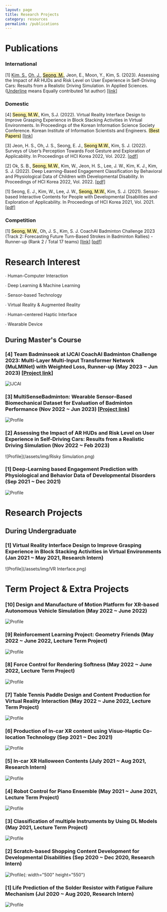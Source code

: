 ```yaml
---
layout: page
title: Research Projects
category: resources
permalink: /publications
---
```


# Publications

### International

[1] <u>Kim, S.</u>, <u>Oh, J.</u>, <mark style='background-color: #fff5b1'><u>Seong, M.</u></mark>, Jeon, E., Moon, Y., Kim, S. (2023). Assessing the Impact of AR HUDs and Risk Level on User Experience in Self-Driving Cars: Results from a Realistic Driving Simulation. In Applied Sciences. (<u>Underline</u> means Equally contributed 1st author) [[link]](https://www.mdpi.com/2076-3417/13/8/4952)


### Domestic

[4] <mark style='background-color: #fff5b1'>Seong, M.W.</mark>, Kim, S.J. (2022). Virtual Reality Interface Design to Improve Grasping Experience in Block Stacking Activities in Virtual Environments. In Proceedings of the Korean Information Science Society Conference. Korean Institute of Information Scientists and Engineers. <mark style='background-color: #fff5b1'>(Best Papers)</mark> [[link]](https://www.dbpia.co.kr/pdf/pdfView.do?nodeId=NODE11113699&googleIPSandBox=false&mark=0&ipRange=false&accessgl=Y&language=ko_KR&hasTopBanner=true)

[3] Jeon, H. S., Oh, J. S., Seong, E. J., <mark style='background-color: #fff5b1'>Seong M.W.</mark>, Kim, S. J. (2022). Surveys of User’s Perception Towards Foot Gesture and Exploration of Applicability. In Proceedings of HCI Korea 2022, Vol. 2022. [[pdf]](https://drive.google.com/file/d/1Zefz_ERz1FURbhVKovUR7AWkqHvP2uVB/view)

[2] Ok, S. B., <mark style='background-color: #fff5b1'>Seong, M.W.</mark>, Kim, W., Jeon, H. S., Lee, J. W., Kim, K. J.,  Kim, S. J. (2022). Deep Learning-Based Engagement Classification by Behavioral and Physiological Data of Children with Developmental Disability. In Proceedings of HCI Korea 2022, Vol. 2022. [[pdf]](https://drive.google.com/file/d/1GrgSU2Z8lvF0wsoBpX2hHsPf_AZtuXtK/view)

[1] Seong, E. J., Kim, W., Lee, J. W., <mark style='background-color: #fff5b1'>Seong, M.W.</mark>, Kim, S. J. (2021). Sensor-based Interactive Contents for People with Developmental Disabilities and Exploration of Applicability. In Proceedings of HCI Korea 2021, Vol. 2021. [[pdf]](https://drive.google.com/file/d/1aj8kNSi5NoZGOwl4PgPRwEGtiPqkclyj/view)

### Competition
[1] <mark style='background-color: #fff5b1'>Seong, M.W.</mark>, Oh, J. S., Kim, S. J. CoachAI Badminton Challenge 2023 (Track 2: Forecasting Future Turn-Based Strokes in Badminton Rallies) - Runner-up (Rank 2 / Total 17 teams) [[link]](https://github.com/stan5dard/IJCAI-CoachAI-Challenge-2023/tree/main) [[pdf]](https://arxiv.org/abs/2307.08262)

# Research Interest

∙ Human-Computer Interaction 

∙ Deep Learning & Machine Learning

∙ Sensor-based Technology 

∙ Virtual Reality & Augmented Reality

∙ Human-centered Haptic Interface

∙ Wearable Device

## During Master's Course

### [4] Team Badminseok at IJCAI CoachAI Badminton Challenge 2023: Multi-Layer Multi-Input Transformer Network (MuLMINet) with Weighted Loss, Runner-up (May 2023 ~ Jun 2023) [[Project link]](https://github.com/stan5dard/IJCAI-CoachAI-Challenge-2023/tree/main)
![IJCAI](https://github.com/dailyminiii/dailyminiii.github.io/assets/79134282/52e4a8b2-a50f-4d52-949a-ec4361fc658a)

### [3] MultiSenseBadminton: Wearable Sensor–Based Biomechanical Dataset for Evaluation of Badminton Performance (Nov 2022 ~ Jun 2023) [[Project link]](https://github.com/dailyminiii/MultiSenseBadminton)
![Profile](/assets/img/badminton.gif)

### [2] Assessing the Impact of AR HUDs and Risk Level on User Experience in Self-Driving Cars: Results from a Realistic Driving Simulation (Nov 2022 ~ Feb 2023)
![Profile](/assets/img/Risky Simulation.png)
  
### [1] Deep-Learning based Engagement Prediction with Physiological and Behavior Data of Developmental Disorders  (Sep 2021 ~ Dec 2021)
![Profile](/assets/img/DL.png)


# Research Projects

## During Undergraduate

### [1] Virtual Reality Interface Design to Improve Grasping Experience in Block Stacking Activities in Virtual Environments (Jan 2021 ~ May 2021, Research Intern)
![Profile](/assets/img/VR Interface.png)


# Term Project & Extra Projects

### [10] Design and Manufacture of Motion Platform for XR-based Autonomous Vehicle Simulation (May 2022 ~ June 2022)
![Profile](/assets/img/MotionSimulator.jpg)

### [9] Reinforcement Learning Project: Geometry Friends (May 2022 ~ June 2022, Lecture Term Project)
![Profile](/assets/img/RL.png)

### [8] Force Control for Rendering Softness (May 2022 ~ June 2022, Lecture Term Project)
![Profile](/assets/img/RobotControl.png)

### [7] Table Tennis Paddle Design and Content Production for Virtual Reality Interaction (May 2022 ~ June 2022, Lecture Term Project)
![Profile](/assets/img/VRTableTennis.png)

### [6] Production of In-car XR content using Visuo-Haptic Co-location Technology (Sep 2021 ~ Dec 2021)
![Profile](/assets/img/SR.gif)

### [5] In-car XR Halloween Contents (July 2021 ~ Aug 2021, Research Intern)
![Profile](/assets/img/XRcontents.gif)

### [4] Robot Control for Piano Ensemble (May 2021 ~ June 2021, Lecture Term Project)
![Profile](/assets/img/robotpiano.gif)

### [3] Classification of multiple Instruments by Using DL Models (May 2021, Lecture Term Project)
![Profile](/assets/img/DeepLearning.png)
  
### [2] Scratch-based Shopping Content Development for Developmental Disabilities (Sep 2020 ~ Dec 2020, Research Intern)
![Profile](/assets/img/DevelopmentalDisorder.png){: width="500" height="550"}

### [1] Life Prediction of the Solder Resistor with Fatigue Failure Mechanism (Jul 2020 ~ Aug 2020, Research Intern)
![Profile](/assets/img/solder.jpg)


